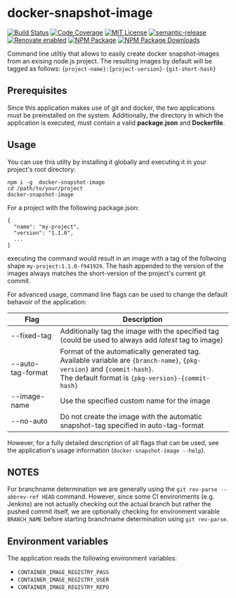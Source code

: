 # docker-snapshot-image

[![Build Status](https://img.shields.io/circleci/build/github/hellivan/docker-snapshot-image/master?logo=circleci&style=flat-square)](https://circleci.com/gh/hellivan/docker-snapshot-image)
[![Code Coverage](https://img.shields.io/codecov/c/github/hellivan/docker-snapshot-image/master?logo=codecov&style=flat-square)](https://codecov.io/gh/hellivan/docker-snapshot-image)
[![MIT License](https://img.shields.io/npm/l/docker-snapshot-image?style=flat-square)](LICENSE)
[![semantic-release](https://img.shields.io/badge/%20%20%F0%9F%93%A6%F0%9F%9A%80-semantic--release-e10079.svg?style=flat-square)](https://github.com/semantic-release/semantic-release)
[![Renovate enabled](https://img.shields.io/badge/renovate-enabled-brightgreen.svg?style=flat-square)](https://renovatebot.com/)
[![NPM Package](https://img.shields.io/npm/v/docker-snapshot-image?logo=npm&style=flat-square)](https://www.npmjs.com/package/docker-snapshot-image)
[![NPM Package Downloads](https://img.shields.io/npm/dm/docker-snapshot-image?logo=npm&style=flat-square)](https://www.npmjs.com/package/docker-snapshot-image)

Command line utiltiy that allows to easily create docker snapshot-images from an exising node.js project. The resulting images by default will be tagged as follows: `{project-name}:{project-version}-{git-short-hash}`

## Prerequisites

Since this application makes use of git and docker, the two applications must be preinstalled on the system. Additionally, the directory in which the application is executed, must contain a valid **package.json** and **Dockerfile**.

## Usage

You can use this utilty by installing it globally and executing it in your project's root directory:

```
npm i -g  docker-snapshot-image
cd /path/to/your/project
docker-snapshot-image
```

For a project with the following package.json:

```
{
  "name": "my-project",
  "version": "1.1.0",
  ...
}
```

executing the command would result in an image with a tag of the follwoing shape `my-project:1.1.0-f941929`. The hash appended to the version of the images always matches the short-version of the project's current git commit.

For advanced usage, command line flags can be used to change the default behavoir of the application:

| Flag                       | Description                                                                                                                                                                        |
| -------------------------- | ---------------------------------------------------------------------------------------------------------------------------------------------------------------------------------- |
| --fixed-tag <tag>          | Additionally tag the image with the specified tag (could be used to always add _latest_ tag to image)                                                                              |
| --auto-tag-format <format> | Format of the automatically generated tag.<br>Available variable are `{branch-name}`, `{pkg-version}` and `{commit-hash}`. <br>The default format is `{pkg-version}-{commit-hash}` |
| --image-name <name>        | Use the specified custom name for the image                                                                                                                                        |
| --no-auto                  | Do not create the image with the automatic snapshot-tag specified in auto-tag-format                                                                                               |

However, for a fully detailed description of all flags that can be used, see the application's usage information (`docker-snapshot-image --help`).

## NOTES

For branchname determination we are generally using the `git rev-parse --abbrev-ref HEAD` command. However, since some CI environments (e.g. Jenkins)
are not actually checking out the actual branch but rather the pushed commit itself, we are optionally checking for environment varable `BRANCH_NAME`
before starting branchname determination using `git rev-parse`.

## Environment variables

The application reads the following environment variables:

-   `CONTAINER_IMAGE_REGISTRY_PASS`
-   `CONTAINER_IMAGE_REGISTRY_USER`
-   `CONTAINER_IMAGE_REGISTRY_REPO`
